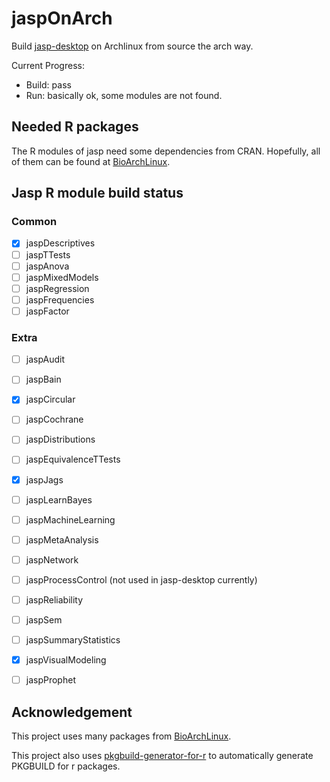 # jaspOnArch
Build [jasp-desktop](https://github.com/jasp-stats/jasp-desktop) on Archlinux from source the arch way.

Current Progress: 
* Build: pass
* Run: basically ok, some modules are not found.

## Needed R packages
The R modules of jasp need some dependencies from CRAN.
Hopefully, all of them can be found at [BioArchLinux](https://github.com/BioArchLinux/Packages).



## Jasp R module build status
### Common
- [x] jaspDescriptives
- [ ] jaspTTests
- [ ] jaspAnova
- [ ] jaspMixedModels
- [ ] jaspRegression
- [ ] jaspFrequencies
- [ ] jaspFactor

### Extra
- [ ] jaspAudit
- [ ] jaspBain
- [x] jaspCircular
- [ ] jaspCochrane
- [ ] jaspDistributions
- [ ] jaspEquivalenceTTests
- [x] jaspJags
- [ ] jaspLearnBayes
- [ ] jaspMachineLearning
- [ ] jaspMetaAnalysis
- [ ] jaspNetwork
- [ ] jaspProcessControl (not used in jasp-desktop currently)
- [ ] jaspReliability
- [ ] jaspSem
- [ ] jaspSummaryStatistics
- [x] jaspVisualModeling
- [ ] jaspProphet





## Acknowledgement
This project uses many packages from [BioArchLinux](https://github.com/BioArchLinux/Packages).

This project also uses [pkgbuild-generator-for-r](https://github.com/hubutui/pkgbuild-generator-for-r) to automatically generate PKGBUILD for r packages.